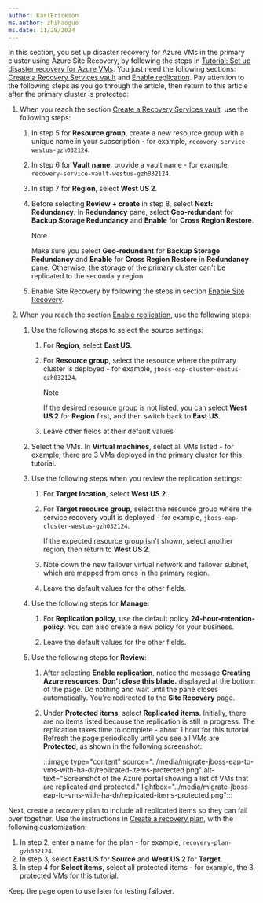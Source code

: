 ```yaml
---
author: KarlErickson
ms.author: zhihaoguo
ms.date: 11/28/2024
---
```


In this section, you set up disaster recovery for Azure VMs in the primary cluster using Azure Site Recovery, by following the steps in [Tutorial: Set up disaster recovery for Azure VMs](/azure/site-recovery/azure-to-azure-tutorial-enable-replication). You just need the following sections: [Create a Recovery Services vault](/azure/site-recovery/azure-to-azure-tutorial-enable-replication#create-a-recovery-services-vault) and [Enable replication](/azure/site-recovery/azure-to-azure-tutorial-enable-replication#enable-replication). Pay attention to the following steps as you go through the article, then return to this article after the primary cluster is protected:

1. When you reach the section [Create a Recovery Services vault](/azure/site-recovery/azure-to-azure-tutorial-enable-replication#create-a-recovery-services-vault), use the following steps:

    1. In step 5 for **Resource group**, create a new resource group with a unique name in your subscription - for example, `recovery-service-westus-gzh032124`.

    1. In step 6 for **Vault name**, provide a vault name - for example, `recovery-service-vault-westus-gzh032124`.

    1. In step 7 for **Region**, select **West US 2**.

    1. Before selecting **Review + create** in step 8, select **Next: Redundancy**. In **Redundancy** pane, select **Geo-redundant** for **Backup Storage Redundancy** and **Enable** for **Cross Region Restore**.

       > [!NOTE]
       > Make sure you select **Geo-redundant** for **Backup Storage Redundancy** and **Enable** for **Cross Region Restore** in **Redundancy** pane. Otherwise, the storage of the primary cluster can't be replicated to the secondary region.

    1. Enable Site Recovery by following the steps in section [Enable Site Recovery](/azure/site-recovery/azure-to-azure-tutorial-enable-replication#enable-site-recovery).

1. When you reach the section [Enable replication](/azure/site-recovery/azure-to-azure-tutorial-enable-replication#enable-replication), use the following steps:

    1. Use the following steps to select the source settings:

        1. For **Region**, select **East US**.

        1. For **Resource group**, select the resource where the primary cluster is deployed - for example, `jboss-eap-cluster-eastus-gzh032124`.

           > [!NOTE]
           > If the desired resource group is not listed, you can select **West US 2** for **Region** first, and then switch back to **East US**.

        1. Leave other fields at their default values

    1. Select the VMs. In **Virtual machines**, select all VMs listed - for example, there are 3 VMs deployed in the primary cluster for this tutorial.

    1. Use the following steps when you review the replication settings:

        1. For **Target location**, select **West US 2**.

        1. For **Target resource group**, select the resource group where the service recovery vault is deployed - for example, `jboss-eap-cluster-westus-gzh032124`.

           If the expected resource group isn't shown, select another region, then return to **West US 2**.

        1. Note down the new failover virtual network and failover subnet, which are mapped from ones in the primary region.

        1. Leave the default values for the other fields.

    1. Use the following steps for **Manage**:

        1. For **Replication policy**, use the default policy **24-hour-retention-policy**. You can also create a new policy for your business.

        1. Leave the default values for the other fields.

    1. Use the following steps for **Review**:

        1. After selecting **Enable replication**, notice the message **Creating Azure resources. Don't close this blade.** displayed at the bottom of the page. Do nothing and wait until the pane closes automatically. You're redirected to the **Site Recovery** page.

        1. Under **Protected items**, select **Replicated items**. Initially, there are no items listed because the replication is still in progress. The replication takes time to complete - about 1 hour for this tutorial. Refresh the page periodically until you see all VMs are **Protected**, as shown in the following screenshot:

           :::image type="content" source="../media/migrate-jboss-eap-to-vms-with-ha-dr/replicated-items-protected.png" alt-text="Screenshot of the Azure portal showing a list of VMs that are replicated and protected." lightbox="../media/migrate-jboss-eap-to-vms-with-ha-dr/replicated-items-protected.png":::

Next, create a recovery plan to include all replicated items so they can fail over together. Use the instructions in [Create a recovery plan](/azure/site-recovery/site-recovery-create-recovery-plans#create-a-recovery-plan), with the following customization:

1. In step 2, enter a name for the plan - for example, `recovery-plan-gzh032124`.
1. In step 3, select **East US** for **Source** and **West US 2** for **Target**.
1. In step 4 for **Select items**, select all protected items - for example, the 3 protected VMs for this tutorial.

Keep the page open to use later for testing failover.
